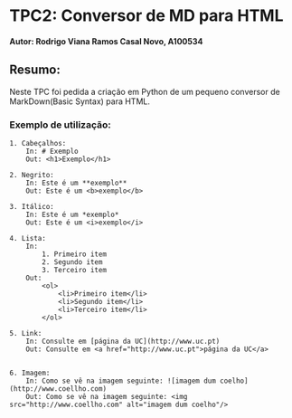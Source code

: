 # TPC2: Conversor de MD para HTML

#### Autor: Rodrigo Viana Ramos Casal Novo, A100534

## Resumo:

Neste TPC foi pedida a criação em Python de um pequeno conversor de MarkDown(Basic Syntax) para HTML.

### Exemplo de utilização:

```
1. Cabeçalhos:
    In: # Exemplo
    Out: <h1>Exemplo</h1>

2. Negrito:
    In: Este é um **exemplo**
    Out: Este é um <b>exemplo</b>

3. Itálico:
    In: Este é um *exemplo*
    Out: Este é um <i>exemplo</i>

4. Lista:
    In:
        1. Primeiro item
        2. Segundo item
        3. Terceiro item
    Out:
        <ol>
            <li>Primeiro item</li>
            <li>Segundo item</li>
            <li>Terceiro item</li>
        </ol>

5. Link:
    In: Consulte em [página da UC](http://www.uc.pt)
    Out: Consulte em <a href="http://www.uc.pt">página da UC</a>


6. Imagem:
    In: Como se vê na imagem seguinte: ![imagem dum coelho](http://www.coellho.com)
    Out: Como se vê na imagem seguinte: <img src="http://www.coellho.com" alt="imagem dum coelho"/>
```
